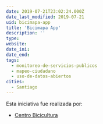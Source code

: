 ```yaml
---
date: 2019-07-21T23:02:24.000Z
date_last_modified: 2019-07-21
uid: bicimapa-app
title: 'Bicimapa App'
description: ''
type: 
website: 
date_ini: 
date_end: 
tags:
  - monitoreo-de-servicios-publicos
  - mapeo-ciudadano
  - uso-de-datos-abiertos
cities: 
  - Santiago
---
```


Esta iniciativa fue realizada por:

- [Centro Bicicultura](/organizaciones/centro-bicicultura)

